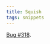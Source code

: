 ```yaml
---
title: Squish
tags: snippets
---
```


[Bug \#318](http://www.wincent.com/a/support/bugs/show_bug.cgi?id=318).
